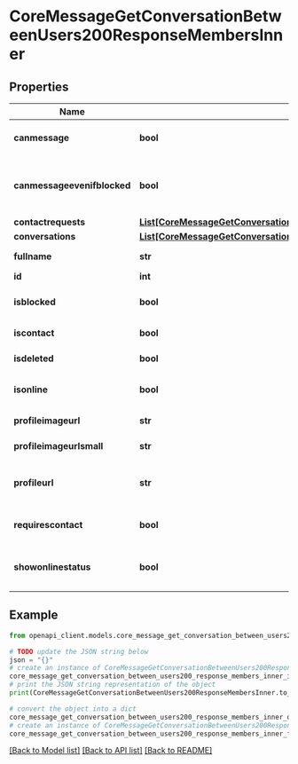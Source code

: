 # CoreMessageGetConversationBetweenUsers200ResponseMembersInner


## Properties

Name | Type | Description | Notes
------------ | ------------- | ------------- | -------------
**canmessage** | **bool** | If the user can be messaged | [optional] 
**canmessageevenifblocked** | **bool** | If the user can still message even if they get blocked | [optional] 
**contactrequests** | [**List[CoreMessageGetConversationBetweenUsers200ResponseMembersInnerContactrequestsInner]**](CoreMessageGetConversationBetweenUsers200ResponseMembersInnerContactrequestsInner.md) |  | [optional] 
**conversations** | [**List[CoreMessageGetConversationBetweenUsers200ResponseMembersInnerConversationsInner]**](CoreMessageGetConversationBetweenUsers200ResponseMembersInnerConversationsInner.md) |  | [optional] 
**fullname** | **str** | The user&#39;s name | [optional] 
**id** | **int** | The user id | [optional] 
**isblocked** | **bool** | If the user has been blocked | [optional] 
**iscontact** | **bool** | Is the user a contact? | [optional] 
**isdeleted** | **bool** | Is the user deleted? | [optional] 
**isonline** | **bool** | The user&#39;s online status | [optional] 
**profileimageurl** | **str** | User picture URL | [optional] 
**profileimageurlsmall** | **str** | Small user picture URL | [optional] 
**profileurl** | **str** | The link to the user&#39;s profile page | [optional] 
**requirescontact** | **bool** | If the user requires to be contacts | [optional] 
**showonlinestatus** | **bool** | Show the user&#39;s online status? | [optional] 

## Example

```python
from openapi_client.models.core_message_get_conversation_between_users200_response_members_inner import CoreMessageGetConversationBetweenUsers200ResponseMembersInner

# TODO update the JSON string below
json = "{}"
# create an instance of CoreMessageGetConversationBetweenUsers200ResponseMembersInner from a JSON string
core_message_get_conversation_between_users200_response_members_inner_instance = CoreMessageGetConversationBetweenUsers200ResponseMembersInner.from_json(json)
# print the JSON string representation of the object
print(CoreMessageGetConversationBetweenUsers200ResponseMembersInner.to_json())

# convert the object into a dict
core_message_get_conversation_between_users200_response_members_inner_dict = core_message_get_conversation_between_users200_response_members_inner_instance.to_dict()
# create an instance of CoreMessageGetConversationBetweenUsers200ResponseMembersInner from a dict
core_message_get_conversation_between_users200_response_members_inner_from_dict = CoreMessageGetConversationBetweenUsers200ResponseMembersInner.from_dict(core_message_get_conversation_between_users200_response_members_inner_dict)
```
[[Back to Model list]](../README.md#documentation-for-models) [[Back to API list]](../README.md#documentation-for-api-endpoints) [[Back to README]](../README.md)


